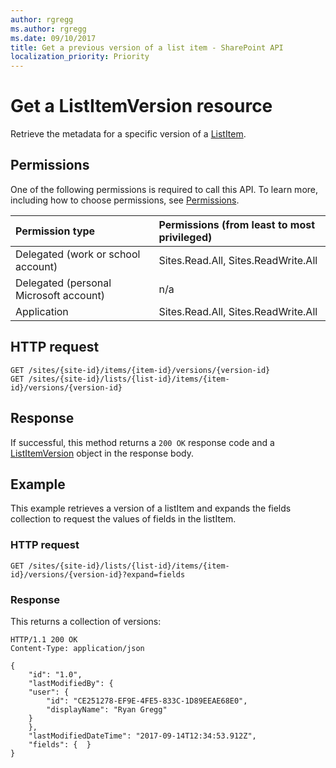 ```yaml
---
author: rgregg
ms.author: rgregg
ms.date: 09/10/2017
title: Get a previous version of a list item - SharePoint API
localization_priority: Priority
---
```

# Get a ListItemVersion resource

Retrieve the metadata for a specific version of a [ListItem](../resources/listitem.md).

## Permissions

One of the following permissions is required to call this API. To learn more, including how to choose permissions, see [Permissions](../concepts/permissions_reference.md).

|            Permission type             | Permissions (from least to most privileged) |
| :------------------------------------- | :------------------------------------------ |
| Delegated (work or school account)     | Sites.Read.All, Sites.ReadWrite.All         |
| Delegated (personal Microsoft account) | n/a                                         |
| Application                            | Sites.Read.All, Sites.ReadWrite.All         |


## HTTP request

<!-- { "blockType": "ignored"} -->

```http
GET /sites/{site-id}/items/{item-id}/versions/{version-id}
GET /sites/{site-id}/lists/{list-id}/items/{item-id}/versions/{version-id}
```


## Response

If successful, this method returns a `200 OK` response code and a [ListItemVersion](../resources/listitemversion.md) object in the response body.


## Example

This example retrieves a version of a listItem and expands the fields collection to request the values of fields in the listItem.

### HTTP request

<!-- { "blockType": "request", "name": "get-single-version-listItem", "scopes": "files.read sites.read.all", "tags": "service.graph service.sharepoint" } -->

```http
GET /sites/{site-id}/lists/{list-id}/items/{item-id}/versions/{version-id}?expand=fields
```

### Response

This returns a collection of versions:

<!-- { "blockType": "response", "@odata.type": "microsoft.graph.listItemVersion", "truncated": true } -->

```http
HTTP/1.1 200 OK
Content-Type: application/json

{
    "id": "1.0",
    "lastModifiedBy": {
    "user": {
        "id": "CE251278-EF9E-4FE5-833C-1D89EEAE68E0",
        "displayName": "Ryan Gregg"
    }
    },
    "lastModifiedDateTime": "2017-09-14T12:34:53.912Z",
    "fields": {  }
}
```

<!-- {
  "type": "#page.annotation",
  "description": "List, review, and download previous versions of a driveItem",
  "keywords": "version, version history, versions",
  "section": "documentation",
  "tocPath": "Items/Version history"
} -->
